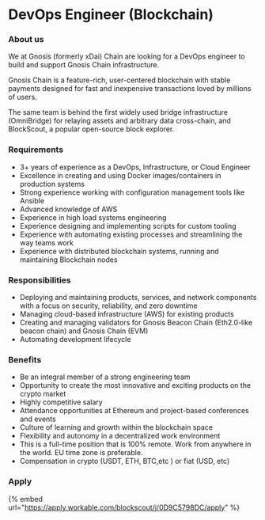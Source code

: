 # DevOps Engineer (Blockchain)

### About us

We at Gnosis (formerly xDai) Chain are looking for a DevOps engineer to build and support Gnosis Chain infrastructure.

Gnosis Chain is a feature-rich, user-centered blockchain with stable payments designed for fast and inexpensive transactions loved by millions of users.

The same team is behind the first widely used bridge infrastructure (OmniBridge) for relaying assets and arbitrary data cross-chain, and BlockScout, a popular open-source block explorer.

### Requirements

* 3+ years of experience as a DevOps, Infrastructure, or Cloud Engineer
* Excellence in creating and using Docker images/containers in production systems
* Strong experience working with configuration management tools like Ansible
* Advanced knowledge of AWS
* Experience in high load systems engineering
* Experience designing and implementing scripts for custom tooling
* Experience with automating existing processes and streamlining the way teams work
* Experience with distributed blockchain systems, running and maintaining Blockchain nodes

### Responsibilities

* Deploying and maintaining products, services, and network components with a focus on security, reliability, and zero downtime
* Managing cloud-based infrastructure (AWS) for existing products
* Creating and managing validators for Gnosis Beacon Chain (Eth2.0-like beacon chain) and Gnosis Chain (EVM)
* Automating development lifecycle&#x20;

### Benefits

* Be an integral member of a strong engineering team
* Opportunity to create the most innovative and exciting products on the crypto market
* Highly competitive salary
* Attendance opportunities at Ethereum and project-based conferences and events
* Culture of learning and growth within the blockchain space
* Flexibility and autonomy in a decentralized work environment
* This is a full-time position that is 100% remote. Work from anywhere in the world. EU time zone is preferable.&#x20;
* Compensation in crypto (USDT, ETH, BTC,etc ) or fiat (USD, etc)

### Apply

{% embed url="https://apply.workable.com/blockscout/j/0D9C5798DC/apply" %}

